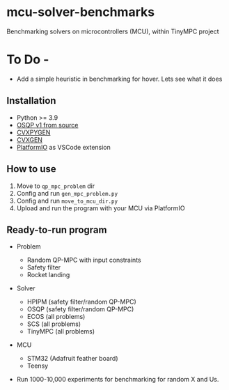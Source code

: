 # mcu-solver-benchmarks

Benchmarking solvers on microcontrollers (MCU), within TinyMPC project


# To Do - 

* Add a simple heuristic in benchmarking for hover. Lets see what it does 

## Installation

* Python >= 3.9
* [OSQP v1 from source](https://github.com/osqp/osqp)
* [CVXPYGEN](https://github.com/cvxgrp/cvxpygen)
* [CVXGEN](https://cvxgen.com/docs/index.html)
* [PlatformIO](https://platformio.org/) as VSCode extension

## How to use

1. Move to `qp_mpc_problem` dir
2. Config and run `gen_mpc_problem.py`
3. Config and run `move_to_mcu_dir.py`
4. Upload and run the program with your MCU via PlatformIO

## Ready-to-run program

* Problem
  * Random QP-MPC with input constraints
  * Safety filter
  * Rocket landing
* Solver
  * HPIPM (safety filter/random QP-MPC)
  * OSQP (safety filter/random QP-MPC)
  * ECOS (all problems)
  * SCS (all problems)
  * TinyMPC (all problems)
* MCU
  * STM32 (Adafruit feather board)
  * Teensy
 
* Run 1000-10,000 experiments for benchmarking for random X and Us. 
